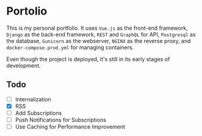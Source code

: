 # Portolio

This is my personal portfolio. It uses `Vue.js` as the front-end framework, `Django` as the back-end framework, `REST` and `GraphQL` for API, `Postgresql` as the database, `Gunicorn` as the webserver, `NGINX` as the reverse proxy, and `docker-compose.prod.yml` for managing containers.

Even though the project is deployed, it's still in its early stages of development.

## Todo

- [ ] Internalization
- [x] RSS
- [ ] Add Subscriptions
- [ ] Push Notifications for Subscriptions
- [ ] Use Caching for Performance Improvement
